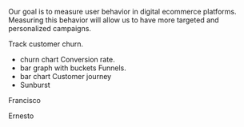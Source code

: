 Our goal is to measure user behavior in digital ecommerce platforms. Measuring this behavior will allow us to have more targeted and personalized campaigns. 

Track customer churn.
- churn chart
Conversion rate.
- bar graph with buckets
Funnels.
- bar chart
Customer journey
- Sunburst



Francisco

Ernesto 

